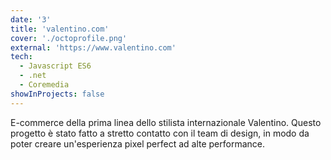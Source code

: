 ```yaml
---
date: '3'
title: 'valentino.com'
cover: './octoprofile.png'
external: 'https://www.valentino.com'
tech:
  - Javascript ES6
  - .net
  - Coremedia
showInProjects: false
---
```


E-commerce della prima linea dello stilista internazionale Valentino.
Questo progetto è stato fatto a stretto contatto con il team di design, in modo da poter creare un'esperienza pixel perfect ad alte performance.
